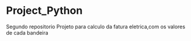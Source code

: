 # Project_Python

Segundo repositorio
Projeto para calculo da fatura eletrica,com os valores de cada bandeira

